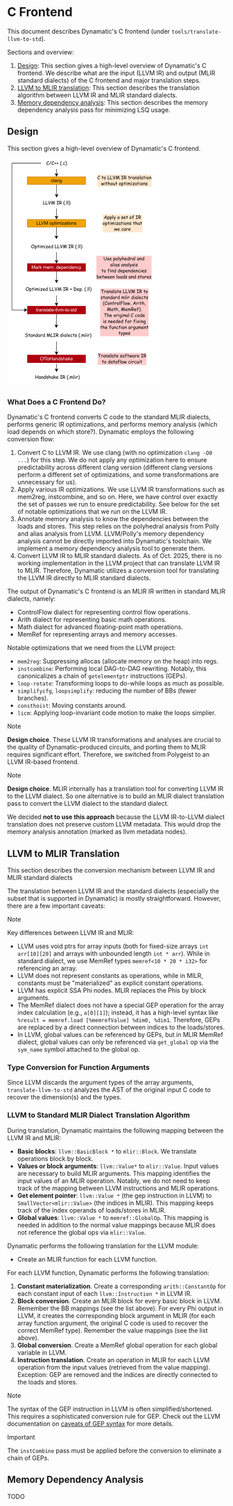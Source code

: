 # C Frontend

This document describes Dynamatic's C frontend (under `tools/translate-llvm-to-std`).

Sections and overview:

1. [Design](#design): This section gives a high-level overview of Dynamatic's C frontend. We describe what are the input (LLVM IR) and output (MLIR standard dialects) of the C frontend and major translation steps.
2. [LLVM to MLIR translation](#llvm-to-mlir-translation): This section describes the translation algorithm between LLVM IR and MLIR standard dialects.
3. [Memory dependency analysis](#memory-dependency-analysis): This section describes the memory dependency analysis pass for minimizing LSQ usage.

## Design 

This section gives a high-level overview of Dynamatic's C frontend. 

<img alt="The block diagram of Dynamatic's C frontend" src="./Figures/frontend_block_diagram.png" width="350" />

### What Does a C Frontend Do?

Dynamatic's C frontend converts C code to the standard MLIR dialects, performs generic IR optimizations, and performs memory analysis (which load depends on which store?). Dynamatic employs the following conversion flow:
1. Convert C to LLVM IR. We use clang (with no optimization `clang -O0 ...`) for this step. We do not apply any optimization here to ensure predictability across different clang version (different clang versions perform a different set of optimizations, and some transformations are unnecessary for us).
2. Apply various IR optimizations. We use LLVM IR transformations such as mem2reg, instcombine, and so on. Here, we have control over exactly the set of passes we run to ensure predictability. See below for the set of notable optimizations that we run on the LLVM IR.
3. Annotate memory analysis to know the dependencies between the loads and stores. This step relies on the polyhedral analysis from Polly and alias analysis from LLVM. LLVM/Polly's memory dependency analysis cannot be directly imported into Dynamatic's toolchain. We implement a memory dependency analysis tool to generate them.
4. Convert LLVM IR to MLIR standard dialects. As of Oct. 2025, there is no working implementation in the LLVM project that can translate LLVM IR to MLIR. Therefore, Dynamatic utilizes a conversion tool for translating the LLVM IR directly to MLIR standard dialects.

The output of Dynamatic's C frontend is an MLIR IR written in standard MLIR dialects, namely:
- ControlFlow dialect for representing control flow operations.
- Arith dialect for representing basic math operations.
- Math dialect for advanced floating-point math operations.
- MemRef for representing arrays and memory accesses.

Notable optimizations that we need from the LLVM project:
- `mem2reg`: Suppressing allocas (allocate memory on the heap) into regs.
- `instcombine`: Performing local DAG-to-DAG rewriting. Notably, this canonicalizes a chain of `getelementptr` instructions (GEPs).
- `loop-rotate`: Transforming loops to do-while loops as much as possible.
- `simplifycfg`, `loopsimplify`: reducing the number of BBs (fewer branches).
- `consthoist`: Moving constants around.
- `licm`: Applying loop-invariant code motion to make the loops simplier.

> [!NOTE]
> **Design choice**. These LLVM IR transformations and analyses are crucial to the quality of Dynamatic-produced circuits, and porting them to MLIR requires significant effort. Therefore, we switched from Polygeist to an LLVM IR-based frontend.

> [!NOTE]
> **Design choice**. MLIR internally has a translation tool for converting LLVM IR to the LLVM dialect. So one alternative is to build an MLIR dialect translation pass to convert the LLVM dialect to the standard dialect.
> 
> We decided **not to use this approach** because the LLVM IR-to-LLVM dialect translation does not preserve custom LLVM metadata. This would drop the memory analysis annotation (marked as llvm metadata nodes).

## LLVM to MLIR Translation

This section describes the conversion mechanism between LLVM IR and MLIR standard dialects

The translation between LLVM IR and the standard dialects (especially the subset that is supported in Dynamatic) is mostly straightforward. However, there are a few important caveats:

> [!NOTE]
> Key differences between LLVM IR and MLIR:
> - LLVM uses void ptrs for array inputs (both for fixed-size arrays `int arr[10][20]` and arrays with unbounded length `int * arr`). While in standard dialect, we use MemRef types `memref<10 * 20 * i32>` for referencing an array.
> - LLVM does not represent constants as operations, while in MILR, constants must be "materialized" as explicit constant operations.
> - LLVM has explicit SSA Phi nodes. MLIR replaces the Phis by block arguments.
> - The MemRef dialect does not have a special GEP operation for the array index calculation (e.g., `a[0][1]`); instead, it has a high-level syntax like `%result = memref.load [%memrefValue] %dim0, %dim1`. Therefore, GEPs are replaced by a direct connection between indices to the loads/stores. 
> - In LLVM, global values can be referenced by GEPs, but in MLIR MemRef dialect, global values can only be referenced via `get_global` op via the `sym_name` symbol attached to the global op.

### Type Conversion for Function Arguments

Since LLVM discards the argument types of the array arguments, `translate-llvm-to-std` analyzes the AST of the original input C code to recover the dimension(s) and the types.

### LLVM to Standard MLIR Dialect Translation Algorithm

During translation, Dynamatic maintains the following mapping between the LLVM
IR and MLIR:
- **Basic blocks**: `llvm::BasicBlock *` to `mlir::Block`. We translate operations block by block. 
- **Values or block arguments**: `llvm::Value*` to `mlir::Value`. Input values are necessary to build MLIR arguments. This mapping identifies the input values of an MLIR operation. Notably, we do not need to keep track of the mapping between LLVM instructions and MLIR operations.
- **Get element pointer**: `llvm::Value *` (the gep instruction in LLVM) to `SmallVector<mlir::Value>` (the indices in MLIR). This mapping keeps track of the index operands of loads/stores in MLIR.
- **Global values**: `llvm::Value *` to `memref::GlobalOp`. This mapping is needed in addition to the normal value mappings because MLIR does not reference the global ops via `mlir::Value`.

Dynamatic performs the following translation for the LLVM module:

- Create an MLIR function for each LLVM function.

For each LLVM function, Dynamatic performs the following translation:

1. **Constant materialization**. Create a corresponding `arith::ConstantOp` for each constant input of each `llvm::Instruction *` in LLVM IR.
2. **Block conversion**. Create an MLIR block for every basic block in LLVM. Remember the BB mappings (see the list above). For every Phi output in LLVM, it creates the corresponding block argument in MLIR (for each array function argument, the original C code is used to recover the correct MemRef type). Remember the value mappings (see the list above).
3. **Global conversion**. Create a MemRef global operation for each global variable in LLVM.
4. **Instruction translation**. Create an operation in MLIR for each LLVM operation from the input values (retrieved from the value mapping). Exception: GEP are removed and the indices are directly connected to the loads and stores.

> [!NOTE]
> The syntax of the GEP instruction in LLVM is often simplified/shortened. This requires a sophisticated conversion rule for GEP. Check out the LLVM documentation on [caveats of GEP syntax](https://llvm.org/docs/GetElementPtr.html) for more details.

> [!IMPORTANT]
> The `instCombine` pass must be applied before the conversion to eliminate a
> chain of GEPs.

## Memory Dependency Analysis

TODO
